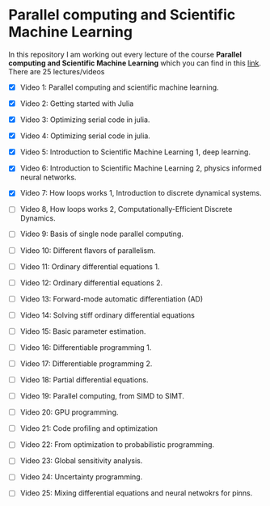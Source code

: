 # Parallel computing and Scientific Machine Learning

In this repository I am working out every lecture of the course **Parallel computing and Scientific Machine Learning** which you can find in this [link](https://www.youtube.com/playlist?list=PLCAl7tjCwWyGjdzOOnlbGnVNZk0kB8VSa). 
There are 25 lectures/videos

- [X] Video 1: Parallel computing and scientific machine learning.
- [X] Video 2: Getting started with Julia
- [X] Video 3: Optimizing serial code in julia.
- [X] Video 4: Optimizing serial code in julia.
- [X] Video 5: Introduction to Scientific Machine Learning 1, deep learning.
- [X] Video 6: Introduction to Scientific Machine Learning 2, physics informed neural networks.
- [X] Video 7: How loops works 1, Introduction to discrete dynamical systems.
- [ ] Video 8, How loops works 2, Computationally-Efficient Discrete Dynamics.
- [ ] Video 9: Basis of single node parallel computing.
- [ ] Video 10: Different flavors of parallelism.
- [ ] Video 11: Ordinary differential equations 1.
- [ ] Video 12: Ordinary differential equations 2.
- [ ] Video 13: Forward-mode automatic differentiation (AD)
- [ ] Video 14: Solving stiff ordinary differential equations
- [ ] Video 15: Basic parameter estimation.
- [ ] Video 16: Differentiable programming 1.
- [ ] Video 17: Differentiable programming 2.
- [ ] Video 18: Partial differential equations.
- [ ] Video 19: Parallel computing, from SIMD to SIMT.
- [ ] Video 20: GPU programming.
- [ ] Video 21: Code profiling and optimization
- [ ] Video 22: From optimization to probabilistic programming.
- [ ] Video 23: Global sensitivity analysis.
- [ ] Video 24: Uncertainty programming.
- [ ] Video 25: Mixing differential equations and neural netwokrs for pinns.
      




